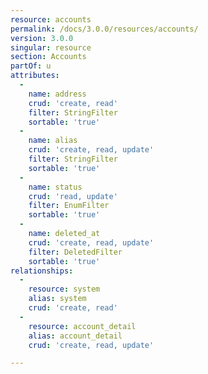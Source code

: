 ```yaml
---
resource: accounts
permalink: /docs/3.0.0/resources/accounts/
version: 3.0.0
singular: resource
section: Accounts
partOf: u
attributes:
  -
    name: address
    crud: 'create, read'
    filter: StringFilter
    sortable: 'true'
  -
    name: alias
    crud: 'create, read, update'
    filter: StringFilter
    sortable: 'true'
  -
    name: status
    crud: 'read, update'
    filter: EnumFilter
    sortable: 'true'
  -
    name: deleted_at
    crud: 'create, read, update'
    filter: DeletedFilter
    sortable: 'true'
relationships:
  -
    resource: system
    alias: system
    crud: 'create, read'
  -
    resource: account_detail
    alias: account_detail
    crud: 'create, read, update'

---
```

